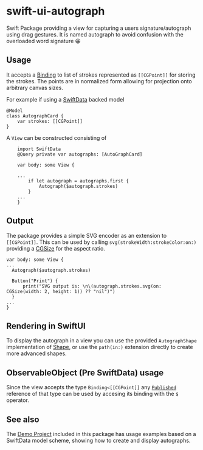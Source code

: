 # swift-ui-autograph

Swift Package providing a view for capturing a users signature/autograph using drag gestures.
It is named autograph to avoid confusion with the overloaded word signature 😀

## Usage
It accepts a [Binding](https://developer.apple.com/documentation/swiftui/binding) to list of strokes represented as ```[[CGPoint]]``` for storing the strokes.
The points are in normalized form allowing for projection onto arbitrary canvas sizes.

For example if using a [SwiftData](https://developer.apple.com/documentation/swiftdata) backed model
```
@Model
class AutographCard {
    var strokes: [[CGPoint]]
}
```
A ``View`` can be constructed consisting of
```
    import SwiftData
    @Query private var autographs: [AutoGraphCard]

    var body: some View {
        
    ...
        if let autograph = autographs.first {
            Autograph($autograph.strokes)
        }
    ...
    }

```

## Output

The package provides a simple SVG encoder as an extension to ``[[CGPoint]]``.
This can be used by calling ``svg(strokeWidth:strokeColor:on:)`` providing a [CGSize](https://developer.apple.com/documentation/corefoundation/cgsize) for the aspect ratio.
```
var body: some View {
...
  Autograph($autograph.strokes)
              
  Button("Print") {
      print("SVG output is: \n\(autograph.strokes.svg(on: CGSize(width: 2, height: 1)) ?? "nil")")
  }
...
}
```

## Rendering in SwiftUI

To display the autograph in a view you can use the provided ``AutographShape`` implementation of [Shape](https://developer.apple.com/documentation/swiftui/shape), or use the ``path(in:)`` extension directly to create more advanced shapes.

## ObservableObject (Pre SwiftData) usage

Since the view accepts the type ``Binding<[[CGPoint]]`` any [``Published``](https://developer.apple.com/documentation/combine/published) reference of that type can be used by accesing its binding with the `$` operator.

## See also

The [Demo Project](https://github.com/jensmoes/swift-ui-autograph/tree/main/AutographDemo) included in this package has usage examples based on a SwiftData model scheme, showing how to create and display autographs.
